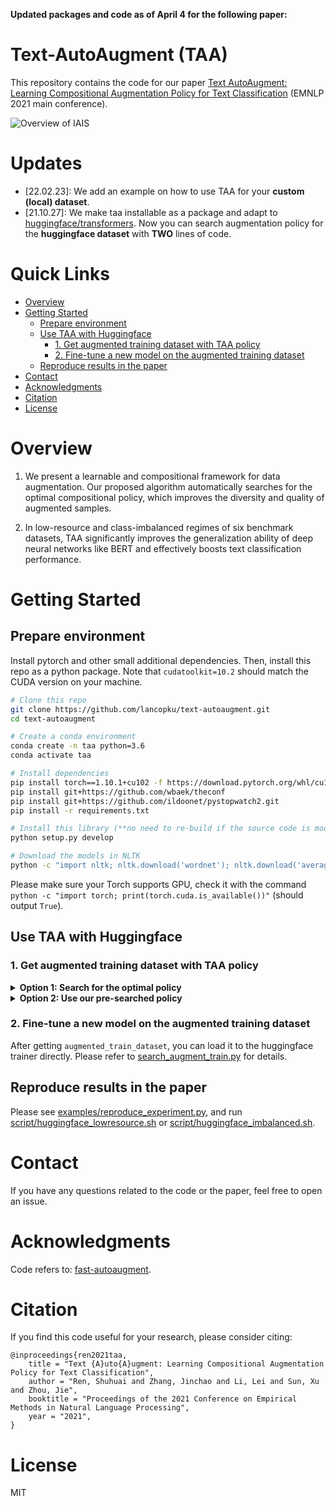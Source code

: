 **Updated packages and code as of April 4 for the following paper:**

# Text-AutoAugment (TAA)
This repository contains the code for our paper [Text AutoAugment: Learning Compositional Augmentation Policy for Text Classification](https://arxiv.org/abs/2109.00523) (EMNLP 2021 main conference).

![Overview of IAIS](figures/taa.png)

# Updates
- [22.02.23]: We add an example on how to use TAA for your **custom (local) dataset**.
- [21.10.27]: We make taa installable as a package and adapt to [huggingface/transformers](https://github.com/huggingface/transformers). 
Now you can search augmentation policy for the **huggingface dataset** with **TWO** lines of code.

# Quick Links
- [Overview](#overview)
- [Getting Started](#getting-started)
  * [Prepare environment](#prepare-environment)
  * [Use TAA with Huggingface](#use-taa-with-huggingface)
    + [1. Get augmented training dataset with TAA policy](#1-get-augmented-training-dataset-with-taa-policy)
    + [2. Fine-tune a new model on the augmented training dataset](#2-fine-tune-a-new-model-on-the-augmented-training-dataset)
  * [Reproduce results in the paper](#reproduce-results-in-the-paper)
- [Contact](#contact)
- [Acknowledgments](#acknowledgments)
- [Citation](#citation)
- [License](#license)

# Overview
1. We  present  a  learnable  and  compositional framework for data augmentation.  Our proposed algorithm automatically searches for the optimal compositional policy, which improves the diversity and quality of augmented samples.

2. In low-resource and class-imbalanced regimes of six benchmark datasets, TAA significantly improves the generalization ability of deep neural networks like  BERT and effectively boosts text classification performance.

# Getting Started

## Prepare environment

Install pytorch and other small additional dependencies. Then, install this repo as a python package. Note that `cudatoolkit=10.2` should match the CUDA version on your machine.

```bash
# Clone this repo
git clone https://github.com/lancopku/text-autoaugment.git
cd text-autoaugment

# Create a conda environment
conda create -n taa python=3.6
conda activate taa

# Install dependencies
pip install torch==1.10.1+cu102 -f https://download.pytorch.org/whl/cu102/torch_stable.html
pip install git+https://github.com/wbaek/theconf
pip install git+https://github.com/ildoonet/pystopwatch2.git
pip install -r requirements.txt

# Install this library (**no need to re-build if the source code is modified**)
python setup.py develop

# Download the models in NLTK
python -c "import nltk; nltk.download('wordnet'); nltk.download('averaged_perceptron_tagger'); nltk.download('omw-1.4')"
```
Please make sure your Torch supports GPU, check it with the command `python -c "import torch; print(torch.cuda.is_available())"` (should output `True`).

## Use TAA with Huggingface

### 1. Get augmented training dataset with TAA policy

<details>
<summary><b>Option 1: Search for the optimal policy</b></summary>

You can search for the optimal policy on classification datasets supported by [huggingface/datasets](https://huggingface.co/datasets):
```bash
from taa.search_and_augment import search_and_augment

# return the augmented train dataset in the form of torch.utils.data.Dataset
augmented_train_dataset = search_and_augment(configfile="/path/to/your/config.yaml")
```

The `configfile` (YAML file) contains all the arguments including path, model, dataset, optimization hyper-parameter, etc.
To successfully run the code, please carefully preset these arguments:
<details>
<summary>show details</summary>

- `model`:
  - `type`: *backbone model*
- `dataset`:
  - `path`: *Path or name of the dataset*
  - `name`: *Defining the name of the dataset configuration*
  - `data_dir`: *Defining the data_dir of the dataset configuration*
  - `data_files`: *Path(s) to source data file(s)*

  **ATTENTION**: All the augments above are used for the `load_dataset()` function in [huggingface/datasets](https://huggingface.co/datasets). Please refer to [link](https://huggingface.co/docs/datasets/v1.12.1/package_reference/loading_methods.html#datasets.load_dataset) for details. 
  - `text_key`: *Used to get text from a data instance (`dict` form in huggingface/datasets. See this [IMDB example](https://huggingface.co/datasets/imdb#data-instances).)*
- `abspath`: *Your working directory*
- `aug`: *Pre-searched policy*. Now we support **IMDB**, **SST5**, **TREC**, **YELP2** and **YELP5**. See [archive.py](taa/archive.py).
- `per_device_train_batch_size`: *Batch size per device for training*
- `per_device_eval_batch_size`: *Batch size per device for evaluation*
- `epoch`: *Training epoch*
- `lr`: *Learning rate*
- `max_seq_length`
- `n_aug`: *Augment each text sample n_aug times*
- `num_op`: *Number of operations per sub-policy*
- `num_policy`: *Number of sub-policy per policy*
- `method`: *Search method (taa)*
- `topN`: *Ensemble topN sub-policy to get final policy*
- `ir`: *Imbalance rate*
- `seed`: *Random seed*
- `trail`: *Trail under current random seed*
- `train`:
  - `npc`: *Number of examples per class in the training dataset*
- `valid`:
  - `npc`: *Number of examples per class in the val dataset*
- `test`:
  - `npc`: *Number of examples per class in the test dataset*
- `num_search`: *Number of optimization iteration*
- `num_gpus`: *Number of GPUs used in RAY*
- `num_cpus`: *Number of CPUs used in RAY*
</details>

#### `configfile` example 1: TAA for huggingface dataset
>[bert_sst2_example.yaml](taa/confs/bert_sst2_example.yaml) is a configfile example for BERT model and [SST2](https://huggingface.co/datasets/glue#sst2) dataset. 
You can follow this example to create your own configfile for other **huggingface dataset**. 
>
>For instance, if you only want to change the dataset from `sst2` to `imdb`, just delete the `sst2` in the `'path'` argument, modify the `'name'` to `imdb` and modity the `'text_key'` to `text`. The result should be like [bert_imdb_example.yaml](taa/confs/bert_imdb_example.yaml).

#### `configfile` example 2: TAA for custom (local) dataset

>[bert_custom_data_example.yaml](taa/confs/bert_custom_data_example.yaml) is a configfile example for BERT model and **custom (local) dataset**.
The custom dataset should be in the CSV format, and the column name of the data table should be `text` and `label`. [custom_data.csv](taa/data/custom_data_train.csv) is an example of the custom dataset.
>
>**WARNING**: The policy optimization framework is based on [ray](https://github.com/ray-project/ray). By default we use 4 GPUs and 40 CPUs for policy optimization. Make sure your computing resources meet this condition, or you will need to create a new configuration file. And please specify the gpus, e.g., `CUDA_VISIBLE_DEVICES=0,1,2,3` before using the above code. TPU does not seem to be supported now.   


</details>

<details>
<summary><b>Option 2: Use our pre-searched policy</b></summary>

To train a model on the datasets augmented by our pre-searched policy, please use (Take [IMDB](https://huggingface.co/datasets/imdb) as an example):
```bash
from taa.search_and_augment import augment_with_presearched_policy

# return the augmented train dataset in the form of torch.utils.data.Dataset
augmented_train_dataset = augment_with_presearched_policy(configfile="/path/to/your/config.yaml")
```

Now we support **IMDB**, **SST5**, **TREC**, **YELP2** and **YELP5**. See [archive.py](taa/archive.py) for details. 

This table lists the test accuracy (%) of pre-searched TAA policy on **full** datasets:

| Dataset |  IMDB | SST-5 |  TREC | YELP-2 | YELP-5 |
|---------|:-----:|:-----:|:-----:|:------:|:------:|
| No Aug  | 88.77 | 52.29 | 96.40 |  95.85 |  65.55 |
| TAA     | 89.37 | 52.55 | 97.07 |  96.04 |  65.73 |
| n_aug   |   4   |   4   |   4   |    2   |    2   |

More pre-searched policies and their performance will be **COMING SOON**. 
</details>

### 2. Fine-tune a new model on the augmented training dataset

After getting `augmented_train_dataset`, you can load it to the huggingface trainer directly. Please refer to [search_augment_train.py](taa/search_augment_train.py) for details. 

## Reproduce results in the paper

Please see [examples/reproduce_experiment.py](examples/reproduce_experiment.py), and run [script/huggingface_lowresource.sh](script/huggingface_lowresource.sh) or [script/huggingface_imbalanced.sh](script/huggingface_imbalanced.sh).

# Contact

If you have any questions related to the code or the paper, feel free to open an issue.

# Acknowledgments
Code refers to: [fast-autoaugment](https://github.com/kakaobrain/fast-autoaugment).

# Citation

If you find this code useful for your research, please consider citing:
```
@inproceedings{ren2021taa,
    title = "Text {A}uto{A}ugment: Learning Compositional Augmentation Policy for Text Classification",
    author = "Ren, Shuhuai and Zhang, Jinchao and Li, Lei and Sun, Xu and Zhou, Jie",
    booktitle = "Proceedings of the 2021 Conference on Empirical Methods in Natural Language Processing",
    year = "2021",
}
```

# License

MIT
